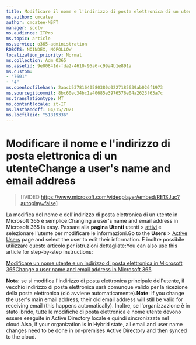 ```yaml
---
title: Modificare il nome e l'indirizzo di posta elettronica di un utente
ms.author: cmcatee
author: cmcatee-MSFT
manager: scotv
ms.audience: ITPro
ms.topic: article
ms.service: o365-administration
ROBOTS: NOINDEX, NOFOLLOW
localization_priority: Normal
ms.collection: Adm_O365
ms.assetid: 9e00841d-fda2-4610-95a6-c99a4b1e891a
ms.custom:
- "7601"
- "4"
ms.openlocfilehash: 2aacb53781640580380d0227185639ab026f1973
ms.sourcegitcommit: 8bc60ec34bc1e40685e3976576e04a2623f63a7c
ms.translationtype: MT
ms.contentlocale: it-IT
ms.lasthandoff: 04/15/2021
ms.locfileid: "51819336"
---
```

# <a name="change-a-users-name-and-email-address"></a><span data-ttu-id="2b996-102">Modificare il nome e l'indirizzo di posta elettronica di un utente</span><span class="sxs-lookup"><span data-stu-id="2b996-102">Change a user's name and email address</span></span>

> [!VIDEO https://www.microsoft.com/videoplayer/embed/RE1SJuc?autoplay=false]

<span data-ttu-id="2b996-103">La modifica del nome e dell'indirizzo di posta elettronica di un utente in Microsoft 365 è semplice.</span><span class="sxs-lookup"><span data-stu-id="2b996-103">Changing a user's name and email address in Microsoft 365 is easy.</span></span> <span data-ttu-id="2b996-104">Passare alla **pagina Utenti** utenti \> [attivi](https://go.microsoft.com/fwlink/p/?linkid=834822) e selezionare l'utente per modificare le informazioni.</span><span class="sxs-lookup"><span data-stu-id="2b996-104">Go to the **Users** \> [Active Users](https://go.microsoft.com/fwlink/p/?linkid=834822) page and select the user to edit their information.</span></span> <span data-ttu-id="2b996-105">È inoltre possibile utilizzare questo articolo per istruzioni dettagliate:</span><span class="sxs-lookup"><span data-stu-id="2b996-105">You can also use this article for step-by-step instructions:</span></span>
  
[<span data-ttu-id="2b996-106">Modificare un nome utente e un indirizzo di posta elettronica in Microsoft 365</span><span class="sxs-lookup"><span data-stu-id="2b996-106">Change a user name and email address in Microsoft 365</span></span>](https://docs.microsoft.com/microsoft-365/admin/add-users/change-a-user-name-and-email-address)
  
 <span data-ttu-id="2b996-107">**Nota:** se si modifica l'indirizzo di posta elettronica principale dell'utente, il vecchio indirizzo di posta elettronica sarà comunque valido per la ricezione della posta elettronica (ciò avviene automaticamente).</span><span class="sxs-lookup"><span data-stu-id="2b996-107">**Note**: If you change the user's main email address, their old email address will still be valid for receiving email (this happens automatically).</span></span> <span data-ttu-id="2b996-108">Inoltre, se l'organizzazione è in stato ibrido, tutte le modifiche di posta elettronica e nome utente devono essere eseguite in Active Directory locale e quindi sincronizzate nel cloud.</span><span class="sxs-lookup"><span data-stu-id="2b996-108">Also, if your organization is in Hybrid state, all email and user name changes need to be done in on-premises Active Directory and then synced to the cloud.</span></span>